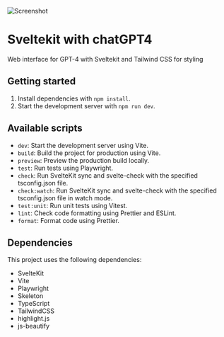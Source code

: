 ![Screenshot](https://user-images.githubusercontent.com/45217974/241082880-995617ca-74e5-4532-a9e1-07d1efe4dd98.png)

# Sveltekit with chatGPT4

 Web interface for GPT-4 with Sveltekit and Tailwind CSS for styling

## Getting started

1. Install dependencies with `npm install`.
2. Start the development server with `npm run dev`.

## Available scripts

- `dev`: Start the development server using Vite.
- `build`: Build the project for production using Vite.
- `preview`: Preview the production build locally.
- `test`: Run tests using Playwright.
- `check`: Run SvelteKit sync and svelte-check with the specified tsconfig.json file.
- `check:watch`: Run SvelteKit sync and svelte-check with the specified tsconfig.json file in watch mode.
- `test:unit`: Run unit tests using Vitest.
- `lint`: Check code formatting using Prettier and ESLint.
- `format`: Format code using Prettier.

## Dependencies

This project uses the following dependencies:

- SvelteKit
- Vite
- Playwright
- Skeleton
- TypeScript
- TailwindCSS
- highlight.js
- js-beautify
